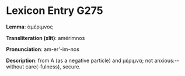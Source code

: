 # Lexicon Entry G275

**Lemma**: ἀμέριμνος

**Transliteration (xlit)**: amérimnos

**Pronunciation**: am-er'-im-nos

**Description**:
from Α (as a negative particle) and μέριμνα; not anxious:--without care(-fulness), secure.
